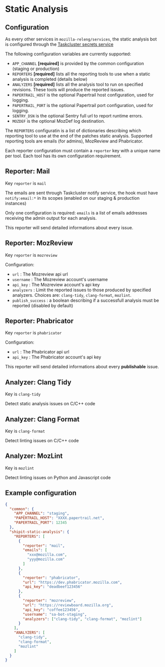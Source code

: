 Static Analysis
===============

Configuration
-------------

As every other services in `mozilla-releng/services`, the static analysis bot is configured through the [Taskcluster secrets service](https://tools.taskcluster.net/secrets)

The following configuration variables are currently supported:

* `APP_CHANNEL` **[required]** is provided by the common configuration (staging or production)
* `REPORTERS` **[required]** lists all the reporting tools to use when a static analysis is completed (details below)
* `ANALYZERS` **[required]** lists all the analysis tool to run on specified revisions. These tools will produce the reported issues.
* `PAPERTRAIL_HOST` is the optional Papertrail host configuration, used for logging.
* `PAPERTRAIL_PORT` is the optional Papertrail port configuration, used for logging.
* `SENTRY_DSN` is the optional Sentry full url to report runtime errors.
* `MOZDEF` is the optional MozDef log destination.

The `REPORTERS` configuratin is a list of dictionaries describing which reporting tool to use at the end of the patches static analysis.
Supported reporting tools are emails (for admins), MozReview and Phabricator.

Each reporter configuration must contain a `reporter` key with a unique name per tool. Each tool has its own configuration requirement.

Reporter: Mail
--------------

Key `reporter` is `mail`

The emails are sent through Taskcluster notify service, the hook must have `notify:email:*` in its scopes (enabled on our staging & production instances)

Only one configuration is required: `emails` is a list of emails addresses receiving the admin output for each analysis.

This reporter will send detailed informations about every issue.

Reporter: MozReview
-------------------

Key `reporter` is `mozreview`

Configuration:

 * `url` : The Mozreview api url
 * `username` : The Mozreview account's username
 * `api_key` : The Mozreview account's api key 
 * `analyzers` : Limit the reported issues to those produced by specified analyzers. Choices are: `clang-tidy`, `clang-format`, `mozlint`.
 * `publish_success` : a boolean describing if a successfull analysis must be reported (disabled by default)


Reporter: Phabricator
---------------------

Key `reporter` is `phabricator`

Configuration:

 * `url` : The Phabricator api url
 * `api_key` : The Phabricator account's api key 

This reporter will send detailed informations about every **publishable** issue.

Analyzer: Clang Tidy
--------------------

Key is `clang-tidy`

Detect static analysis issues on C/C++ code

Analyzer: Clang Format
--------------------

Key is `clang-format`

Detect linting issues on C/C++ code

Analyzer: MozLint
-----------------

Key is `mozlint`

Detect linting issues on Python and Javascript code

Example configuration
---------------------

```json
{
  "common": {
    "APP_CHANNEL": "staging",
    "PAPERTRAIL_HOST": "XXXX.papertrail.net",
    "PAPERTRAIL_PORT": 12345
  },
  "shipit-static-analysis": {
    "REPORTERS": [
      {
        "reporter": "mail",
        "emails": [
          "xxx@mozilla.com",
          "yyy@mozilla.com"
        ]
      },
      {
        "reporter": "phabricator",
        "url": "https://dev.phabricator.mozilla.com",
        "api_key": "deadbeef123456"
      },
      {
        "reporter": "mozreview",
        "url": "https://reviewboard.mozilla.org",
        "api_key": "coffee123456",
        "username": "sa-bot-staging",
        "analyzers": ["clang-tidy", "clang-format", "mozlint"]
      }
    ],
    "ANALYZERS": [
      "clang-tidy",
      "clang-format",
      "mozlint"
    ]
  }
}
```
